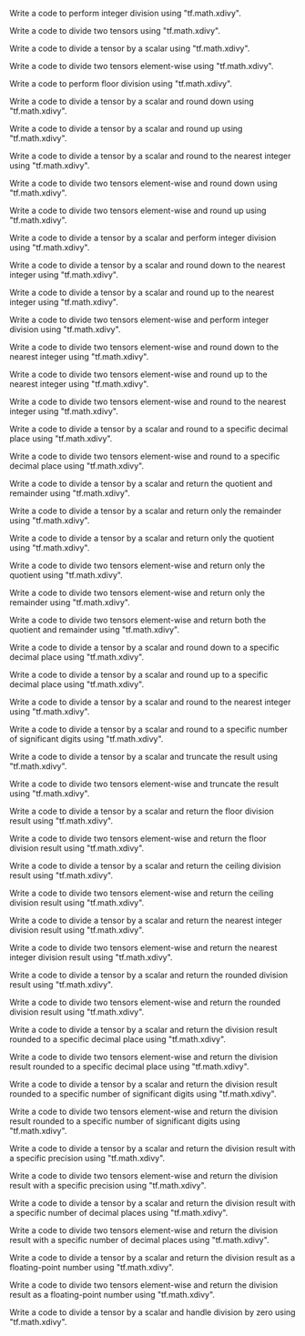 Write a code to perform integer division using "tf.math.xdivy".

Write a code to divide two tensors using "tf.math.xdivy".

Write a code to divide a tensor by a scalar using "tf.math.xdivy".

Write a code to divide two tensors element-wise using "tf.math.xdivy".

Write a code to perform floor division using "tf.math.xdivy".

Write a code to divide a tensor by a scalar and round down using "tf.math.xdivy".

Write a code to divide a tensor by a scalar and round up using "tf.math.xdivy".

Write a code to divide a tensor by a scalar and round to the nearest integer using "tf.math.xdivy".

Write a code to divide two tensors element-wise and round down using "tf.math.xdivy".

Write a code to divide two tensors element-wise and round up using "tf.math.xdivy".

Write a code to divide a tensor by a scalar and perform integer division using "tf.math.xdivy".

Write a code to divide a tensor by a scalar and round down to the nearest integer using "tf.math.xdivy".

Write a code to divide a tensor by a scalar and round up to the nearest integer using "tf.math.xdivy".

Write a code to divide two tensors element-wise and perform integer division using "tf.math.xdivy".

Write a code to divide two tensors element-wise and round down to the nearest integer using "tf.math.xdivy".

Write a code to divide two tensors element-wise and round up to the nearest integer using "tf.math.xdivy".

Write a code to divide two tensors element-wise and round to the nearest integer using "tf.math.xdivy".

Write a code to divide a tensor by a scalar and round to a specific decimal place using "tf.math.xdivy".

Write a code to divide two tensors element-wise and round to a specific decimal place using "tf.math.xdivy".

Write a code to divide a tensor by a scalar and return the quotient and remainder using "tf.math.xdivy".

Write a code to divide a tensor by a scalar and return only the remainder using "tf.math.xdivy".

Write a code to divide a tensor by a scalar and return only the quotient using "tf.math.xdivy".

Write a code to divide two tensors element-wise and return only the quotient using "tf.math.xdivy".

Write a code to divide two tensors element-wise and return only the remainder using "tf.math.xdivy".

Write a code to divide two tensors element-wise and return both the quotient and remainder using "tf.math.xdivy".

Write a code to divide a tensor by a scalar and round down to a specific decimal place using "tf.math.xdivy".

Write a code to divide a tensor by a scalar and round up to a specific decimal place using "tf.math.xdivy".

Write a code to divide a tensor by a scalar and round to the nearest integer using "tf.math.xdivy".

Write a code to divide a tensor by a scalar and round to a specific number of significant digits using "tf.math.xdivy".

Write a code to divide a tensor by a scalar and truncate the result using "tf.math.xdivy".

Write a code to divide two tensors element-wise and truncate the result using "tf.math.xdivy".

Write a code to divide a tensor by a scalar and return the floor division result using "tf.math.xdivy".

Write a code to divide two tensors element-wise and return the floor division result using "tf.math.xdivy".

Write a code to divide a tensor by a scalar and return the ceiling division result using "tf.math.xdivy".

Write a code to divide two tensors element-wise and return the ceiling division result using "tf.math.xdivy".

Write a code to divide a tensor by a scalar and return the nearest integer division result using "tf.math.xdivy".

Write a code to divide two tensors element-wise and return the nearest integer division result using "tf.math.xdivy".

Write a code to divide a tensor by a scalar and return the rounded division result using "tf.math.xdivy".

Write a code to divide two tensors element-wise and return the rounded division result using "tf.math.xdivy".

Write a code to divide a tensor by a scalar and return the division result rounded to a specific decimal place using "tf.math.xdivy".

Write a code to divide two tensors element-wise and return the division result rounded to a specific decimal place using "tf.math.xdivy".

Write a code to divide a tensor by a scalar and return the division result rounded to a specific number of significant digits using "tf.math.xdivy".

Write a code to divide two tensors element-wise and return the division result rounded to a specific number of significant digits using "tf.math.xdivy".

Write a code to divide a tensor by a scalar and return the division result with a specific precision using "tf.math.xdivy".

Write a code to divide two tensors element-wise and return the division result with a specific precision using "tf.math.xdivy".

Write a code to divide a tensor by a scalar and return the division result with a specific number of decimal places using "tf.math.xdivy".

Write a code to divide two tensors element-wise and return the division result with a specific number of decimal places using "tf.math.xdivy".

Write a code to divide a tensor by a scalar and return the division result as a floating-point number using "tf.math.xdivy".

Write a code to divide two tensors element-wise and return the division result as a floating-point number using "tf.math.xdivy".

Write a code to divide a tensor by a scalar and handle division by zero using "tf.math.xdivy".